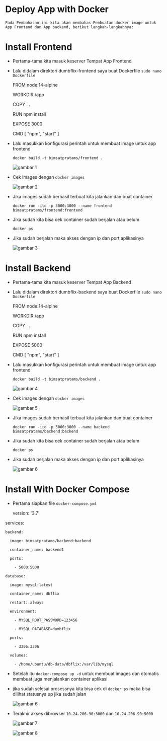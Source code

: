 # Deploy App with Docker
    Pada Pembahasan ini kita akan membahas Pembuatan docker image untuk App Frontend dan App backend, berikut langkah-langkahnya:

# Install Frontend

 * Pertama-tama kita masuk keserver Tempat App Frontend 
 * Lalu didalam direktori dumbflix-frontend saya buat Dockerfile `sudo nano Dockerfile`

    FROM node:14-alpine

    WORKDIR /app

    COPY . .

    RUN npm install

    EXPOSE 3000

    CMD [ "npm", "start" ]

 * Lalu masukkan konfigurasi perintah untuk membuat image untuk app frontend

    `docker build -t bimsatpratams/frontend .`

    ![gambar 1](assets/install1.png)

 *  Cek images dengan `docker images`

     ![gambar 2](assets/install2.png)

 * Jika images sudah berhasil terbuat kita jalankan dan buat container 
 
    `docker run -itd -p 3000:3000 --name frontend bimsatpratams/frontend:frontend`

 * Jika sudah kita bisa cek container sudah berjalan atau belum

    `docker ps`

 * Jika sudah berjalan maka akses dengan ip dan port aplikasinya

    ![gambar 3](assets/install3.png)


# Install Backend

 * Pertama-tama kita masuk keserver Tempat App Backend
 * Lalu didalam direktori dumbflix-backend saya buat Dockerfile `sudo nano Dockerfile`

    FROM node:14-alpine

    WORKDIR /app

    COPY . .

    RUN npm install

    EXPOSE 5000

    CMD [ "npm", "start" ]

 * Lalu masukkan konfigurasi perintah untuk membuat image untuk app frontend

    `docker build -t bimsatpratams/backend .`

    ![gambar 4](assets/install4.png)

 *  Cek images dengan `docker images`

     ![gambar 5](assets/install5.png)

 * Jika images sudah berhasil terbuat kita jalankan dan buat container 
 
    `docker run -itd -p 3000:3000 --name backend bimsatpratams/backend:backend`

 * Jika sudah kita bisa cek container sudah berjalan atau belum

    `docker ps`

 * Jika sudah berjalan maka akses dengan ip dan port aplikasinya

    ![gambar 6](assets/install6.png)


# Install With Docker Compose

 * Pertama siapkan file `docker-compose.yml`

    version: '3.7'

services:

    backend:

      image: bimsatpratams/backend:backend

      container_name: backend1

      ports:

        - 5000:5000

    database:

      image: mysql:latest

      container_name: dbflix

      restart: always

      environment:

        - MYSQL_ROOT_PASSWORD=123456

        - MYSQL_DATABASE=dumbflix

      ports:

        - 3306:3306

      volumes:
      
        - /home/ubuntu/db-data/dbflix:/var/lib/mysql

 * Setelah itu `docker-compose up -d` untuk membuat images dan otomatis membuat juga menjalankan container aplikasi
 * jika sudah selesai prosessnya kita bisa cek di `docker ps` maka bisa dilihat statusnya up jika sudah jalan

     ![gambar 6](assets/compose2.png)

 * Terakhir akses dibrowser `10.24.206.90:3000` dan `10.24.206.90:5000`

     ![gambar 7](assets/compose.png)

     ![gambar 8](assets/compose1.png)